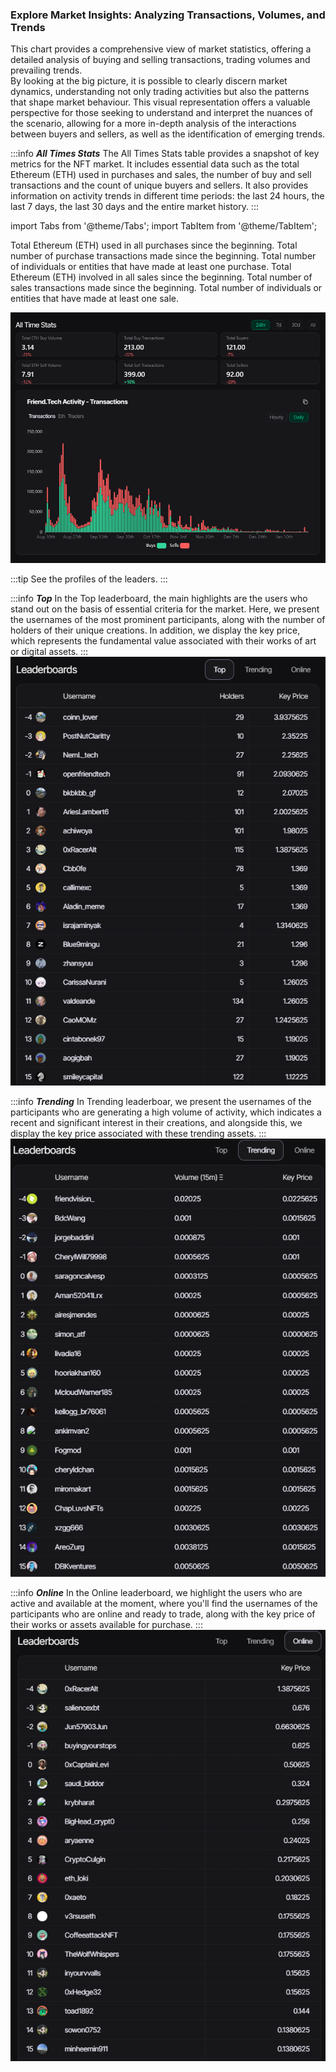 ### Explore Market Insights: Analyzing Transactions, Volumes, and Trends

This chart provides a comprehensive view of market statistics, offering a detailed analysis of buying and selling transactions, trading volumes and prevailing trends.  
By looking at the big picture, it is possible to clearly discern market dynamics, understanding not only trading activities but also the patterns that shape market behaviour. This visual representation offers a valuable perspective for those seeking to understand and interpret the nuances of the scenario, allowing for a more in-depth analysis of the interactions between buyers and sellers, as well as the identification of emerging trends.

:::info ***All Times Stats***
The All Times Stats table provides a snapshot of key metrics for the NFT market. It includes essential data such as the total Ethereum (ETH) used in purchases and sales, the number of buy and sell transactions and the count of unique buyers and sellers. It also provides information on activity trends in different time periods: the last 24 hours, the last 7 days, the last 30 days and the entire market history. 
:::

import Tabs from '@theme/Tabs';
import TabItem from '@theme/TabItem';

<Tabs>
  <TabItem value="Total ETH Buy Volume" label="Total ETH Buy Volume" default>
    Total Ethereum (ETH) used in all purchases since the beginning.
    </TabItem>

 <TabItem value="Total Buy Transactions" label="Total Buy Transactions" default>
    Total number of purchase transactions made since the beginning.
    </TabItem>

  <TabItem value="Total Buyers" label="Total Buyers" default>
    Total number of individuals or entities that have made at least one purchase.
    </TabItem>

  <TabItem value="Total ETH Sell Volume" label="Total ETH Sell Volume" default>
    Total Ethereum (ETH) involved in all sales since the beginning.
    </TabItem>

   <TabItem value="Total Sell Transactions" label="Total Sell Transactions" default>
    Total number of sales transactions made since the beginning.
    </TabItem>

   <TabItem value="Total Sellers" label="Total Sellers" default> 
    Total number of individuals or entities that have made at least one sale.
    </TabItem>

</Tabs>

![ Gif Friend.tech.Dasboard- all times](image-1.png)

:::tip
See the profiles of the leaders.
:::

:::info ***Top***
In the Top leaderboard, the main highlights are the users who stand out on the basis of essential criteria for the market. Here, we present the usernames of the most prominent participants, along with the number of holders of their unique creations. 
In addition, we display the key price, which represents the fundamental value associated with their works of art or digital assets.
:::
![Friend.tech.Dasboard- Leaderboards-Top](image-3.png)

:::info ***Trending***
In Trending leaderboar, we present the usernames of the participants who are generating a high volume of activity, which indicates a recent and significant interest in their creations, and alongside this, we display the key price associated with these trending assets.
:::
![Friend.tech.Dasboard- Leaderboards-Trending](image-2.png)

:::info ***Online***
In the Online leaderboard, we highlight the users who are active and available at the moment, where you'll find the usernames of the participants who are online and ready to trade, along with the key price of their works or assets available for purchase.
:::
![Friend.tech.Dasboard- Leaderboards-Online](image-4.png)
